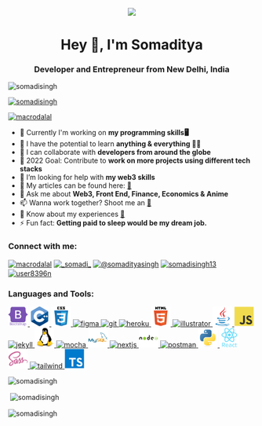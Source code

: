 <p align = "center">
 <img src = "https://ksr-ugc.imgix.net/assets/001/035/917/16ece0d1796ecc1ff4c0605b0a7dd96a_original.gif?ixlib=rb-4.0.2&w=680&fit=max&v=1381431769&gif-q=50&q=92&s=1114f7941a0a556074ebaeb4bd277f8e"/>
</p>
<h1 align="center">Hey 👋, I'm Somaditya</h1>
<h3 align="center">Developer and Entrepreneur from New Delhi, India</h3>

<p align="left"> <img src="https://komarev.com/ghpvc/?username=somadisingh&label=profile%20views&color=f95353&style=flat" alt="somadisingh" /> </p>

<p align="left"> <a href="https://github.com/ryo-ma/github-profile-trophy"><img src="https://github-profile-trophy.vercel.app/?username=somadisingh" alt="somadisingh" /></a> </p>

<p align="left"> <a href="https://twitter.com/macrodalal" target="blank"><img src="https://img.shields.io/twitter/follow/macrodalal?logo=twitter&style=for-the-badge" alt="macrodalal" /></a> </p>

- 🔭 Currently I'm working on **my programming skills🖥️**
- 🌱 I have the potential to learn **anything & everything 🧑‍🎓**
- 👯 I can collaborate with **developers from around the globe** 
- 🎯 2022 Goal: Contribute to **work on more projects using different tech stacks** 
- 🤝 I’m looking for help with **my web3 skills**
- 📝 My articles can be found here: [📜](https://medium.com/@somadityasingh)
- 💬 Ask me about **Web3, Front End, Finance, Economics & Anime**
- 📫 Wanna work together? Shoot me an [📧](btech10001.19@bitmesra.ac.in)
- 📄 Know about my experiences [📝](https://drive.google.com/file/d/1nhUplXOgFfiJQvmDOVmMe2lU0FpEDBPG/view?usp=sharing)
- ⚡ Fun fact: **Getting paid to sleep would be my dream job.**

<h3 align="left">Connect with me:</h3>
<p align="left">
<a href="https://twitter.com/macrodalal" target="blank"><img align="center" src="https://raw.githubusercontent.com/rahuldkjain/github-profile-readme-generator/master/src/images/icons/Social/twitter.svg" alt="macrodalal" height="30" width="40" /></a>
<a href="https://instagram.com/_somadi_" target="blank"><img align="center" src="https://raw.githubusercontent.com/rahuldkjain/github-profile-readme-generator/master/src/images/icons/Social/instagram.svg" alt="_somadi_" height="30" width="40" /></a>
<a href="https://medium.com/@somadityasingh" target="blank"><img align="center" src="https://raw.githubusercontent.com/rahuldkjain/github-profile-readme-generator/master/src/images/icons/Social/medium.svg" alt="@somadityasingh" height="30" width="40" /></a>
<a href="https://www.hackerrank.com/somadisingh13" target="blank"><img align="center" src="https://raw.githubusercontent.com/rahuldkjain/github-profile-readme-generator/master/src/images/icons/Social/hackerrank.svg" alt="somadisingh13" height="30" width="40" /></a>
<a href="https://www.leetcode.com/user8396n" target="blank"><img align="center" src="https://raw.githubusercontent.com/rahuldkjain/github-profile-readme-generator/master/src/images/icons/Social/leet-code.svg" alt="user8396n" height="30" width="40" /></a>
</p>

<h3 align="left">Languages and Tools:</h3>
<p align="left"> <a href="https://getbootstrap.com" target="_blank" rel="noreferrer"> <img src="https://raw.githubusercontent.com/devicons/devicon/master/icons/bootstrap/bootstrap-plain-wordmark.svg" alt="bootstrap" width="40" height="40"/> </a> <a href="https://www.w3schools.com/cpp/" target="_blank" rel="noreferrer"> <img src="https://raw.githubusercontent.com/devicons/devicon/master/icons/cplusplus/cplusplus-original.svg" alt="cplusplus" width="40" height="40"/> </a> <a href="https://www.w3schools.com/css/" target="_blank" rel="noreferrer"> <img src="https://raw.githubusercontent.com/devicons/devicon/master/icons/css3/css3-original-wordmark.svg" alt="css3" width="40" height="40"/> </a> <a href="https://www.figma.com/" target="_blank" rel="noreferrer"> <img src="https://www.vectorlogo.zone/logos/figma/figma-icon.svg" alt="figma" width="40" height="40"/> </a> <a href="https://git-scm.com/" target="_blank" rel="noreferrer"> <img src="https://www.vectorlogo.zone/logos/git-scm/git-scm-icon.svg" alt="git" width="40" height="40"/> </a> <a href="https://heroku.com" target="_blank" rel="noreferrer"> <img src="https://www.vectorlogo.zone/logos/heroku/heroku-icon.svg" alt="heroku" width="40" height="40"/> </a> <a href="https://www.w3.org/html/" target="_blank" rel="noreferrer"> <img src="https://raw.githubusercontent.com/devicons/devicon/master/icons/html5/html5-original-wordmark.svg" alt="html5" width="40" height="40"/> </a> <a href="https://www.adobe.com/in/products/illustrator.html" target="_blank" rel="noreferrer"> <img src="https://www.vectorlogo.zone/logos/adobe_illustrator/adobe_illustrator-icon.svg" alt="illustrator" width="40" height="40"/> </a> <a href="https://www.java.com" target="_blank" rel="noreferrer"> <img src="https://raw.githubusercontent.com/devicons/devicon/master/icons/java/java-original.svg" alt="java" width="40" height="40"/> </a> <a href="https://developer.mozilla.org/en-US/docs/Web/JavaScript" target="_blank" rel="noreferrer"> <img src="https://raw.githubusercontent.com/devicons/devicon/master/icons/javascript/javascript-original.svg" alt="javascript" width="40" height="40"/> </a> <a href="https://jekyllrb.com/" target="_blank" rel="noreferrer"> <img src="https://www.vectorlogo.zone/logos/jekyllrb/jekyllrb-icon.svg" alt="jekyll" width="40" height="40"/> </a> <a href="https://www.linux.org/" target="_blank" rel="noreferrer"> <img src="https://raw.githubusercontent.com/devicons/devicon/master/icons/linux/linux-original.svg" alt="linux" width="40" height="40"/> </a> <a href="https://mochajs.org" target="_blank" rel="noreferrer"> <img src="https://www.vectorlogo.zone/logos/mochajs/mochajs-icon.svg" alt="mocha" width="40" height="40"/> </a> <a href="https://www.mysql.com/" target="_blank" rel="noreferrer"> <img src="https://raw.githubusercontent.com/devicons/devicon/master/icons/mysql/mysql-original-wordmark.svg" alt="mysql" width="40" height="40"/> </a> <a href="https://nextjs.org/" target="_blank" rel="noreferrer"> <img src="https://cdn.worldvectorlogo.com/logos/nextjs-2.svg" alt="nextjs" width="40" height="40"/> </a> <a href="https://nodejs.org" target="_blank" rel="noreferrer"> <img src="https://raw.githubusercontent.com/devicons/devicon/master/icons/nodejs/nodejs-original-wordmark.svg" alt="nodejs" width="40" height="40"/> </a> <a href="https://postman.com" target="_blank" rel="noreferrer"> <img src="https://www.vectorlogo.zone/logos/getpostman/getpostman-icon.svg" alt="postman" width="40" height="40"/> </a> <a href="https://www.python.org" target="_blank" rel="noreferrer"> <img src="https://raw.githubusercontent.com/devicons/devicon/master/icons/python/python-original.svg" alt="python" width="40" height="40"/> </a> <a href="https://reactjs.org/" target="_blank" rel="noreferrer"> <img src="https://raw.githubusercontent.com/devicons/devicon/master/icons/react/react-original-wordmark.svg" alt="react" width="40" height="40"/> </a> <a href="https://sass-lang.com" target="_blank" rel="noreferrer"> <img src="https://raw.githubusercontent.com/devicons/devicon/master/icons/sass/sass-original.svg" alt="sass" width="40" height="40"/> </a> <a href="https://tailwindcss.com/" target="_blank" rel="noreferrer"> <img src="https://www.vectorlogo.zone/logos/tailwindcss/tailwindcss-icon.svg" alt="tailwind" width="40" height="40"/> </a> <a href="https://www.typescriptlang.org/" target="_blank" rel="noreferrer"> <img src="https://raw.githubusercontent.com/devicons/devicon/master/icons/typescript/typescript-original.svg" alt="typescript" width="40" height="40"/> </a> </p>


<p><img align="left" src="https://github-readme-stats.vercel.app/api/top-langs?username=somadisingh&show_icons=true&theme=tokyonight&title_color=ffffff&text_color=ffffff&hide_border=true&locale=en&layout=compact" alt="somadisingh" /></p>

<br/>

<p>&nbsp;<img align="center" src="https://github-readme-stats.vercel.app/api?username=somadisingh&show_icons=true&theme=tokyonight&title_color=ffffff&text_color=ffffff&hide_border=true&locale=en" alt="somadisingh" /></p>

<p><img align="center" src="https://github-readme-streak-stats.herokuapp.com/?user=somadisingh&theme=dark" alt="somadisingh" /></p>
